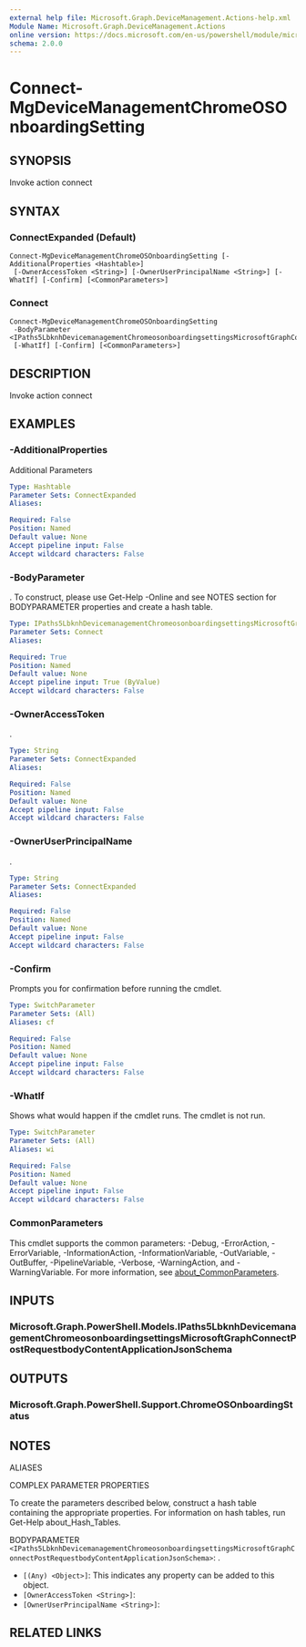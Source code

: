 ```yaml
---
external help file: Microsoft.Graph.DeviceManagement.Actions-help.xml
Module Name: Microsoft.Graph.DeviceManagement.Actions
online version: https://docs.microsoft.com/en-us/powershell/module/microsoft.graph.devicemanagement.actions/connect-mgdevicemanagementchromeosonboardingsetting
schema: 2.0.0
---
```


# Connect-MgDeviceManagementChromeOSOnboardingSetting

## SYNOPSIS
Invoke action connect

## SYNTAX

### ConnectExpanded (Default)
```
Connect-MgDeviceManagementChromeOSOnboardingSetting [-AdditionalProperties <Hashtable>]
 [-OwnerAccessToken <String>] [-OwnerUserPrincipalName <String>] [-WhatIf] [-Confirm] [<CommonParameters>]
```

### Connect
```
Connect-MgDeviceManagementChromeOSOnboardingSetting
 -BodyParameter <IPaths5LbknhDevicemanagementChromeosonboardingsettingsMicrosoftGraphConnectPostRequestbodyContentApplicationJsonSchema>
 [-WhatIf] [-Confirm] [<CommonParameters>]
```

## DESCRIPTION
Invoke action connect

## EXAMPLES

### -AdditionalProperties
Additional Parameters

```yaml
Type: Hashtable
Parameter Sets: ConnectExpanded
Aliases:

Required: False
Position: Named
Default value: None
Accept pipeline input: False
Accept wildcard characters: False
```

### -BodyParameter
.
To construct, please use Get-Help -Online and see NOTES section for BODYPARAMETER properties and create a hash table.

```yaml
Type: IPaths5LbknhDevicemanagementChromeosonboardingsettingsMicrosoftGraphConnectPostRequestbodyContentApplicationJsonSchema
Parameter Sets: Connect
Aliases:

Required: True
Position: Named
Default value: None
Accept pipeline input: True (ByValue)
Accept wildcard characters: False
```

### -OwnerAccessToken
.

```yaml
Type: String
Parameter Sets: ConnectExpanded
Aliases:

Required: False
Position: Named
Default value: None
Accept pipeline input: False
Accept wildcard characters: False
```

### -OwnerUserPrincipalName
.

```yaml
Type: String
Parameter Sets: ConnectExpanded
Aliases:

Required: False
Position: Named
Default value: None
Accept pipeline input: False
Accept wildcard characters: False
```

### -Confirm
Prompts you for confirmation before running the cmdlet.

```yaml
Type: SwitchParameter
Parameter Sets: (All)
Aliases: cf

Required: False
Position: Named
Default value: None
Accept pipeline input: False
Accept wildcard characters: False
```

### -WhatIf
Shows what would happen if the cmdlet runs.
The cmdlet is not run.

```yaml
Type: SwitchParameter
Parameter Sets: (All)
Aliases: wi

Required: False
Position: Named
Default value: None
Accept pipeline input: False
Accept wildcard characters: False
```

### CommonParameters
This cmdlet supports the common parameters: -Debug, -ErrorAction, -ErrorVariable, -InformationAction, -InformationVariable, -OutVariable, -OutBuffer, -PipelineVariable, -Verbose, -WarningAction, and -WarningVariable. For more information, see [about_CommonParameters](http://go.microsoft.com/fwlink/?LinkID=113216).

## INPUTS

### Microsoft.Graph.PowerShell.Models.IPaths5LbknhDevicemanagementChromeosonboardingsettingsMicrosoftGraphConnectPostRequestbodyContentApplicationJsonSchema
## OUTPUTS

### Microsoft.Graph.PowerShell.Support.ChromeOSOnboardingStatus
## NOTES

ALIASES

COMPLEX PARAMETER PROPERTIES

To create the parameters described below, construct a hash table containing the appropriate properties. For information on hash tables, run Get-Help about_Hash_Tables.


BODYPARAMETER `<IPaths5LbknhDevicemanagementChromeosonboardingsettingsMicrosoftGraphConnectPostRequestbodyContentApplicationJsonSchema>`: .
  - `[(Any) <Object>]`: This indicates any property can be added to this object.
  - `[OwnerAccessToken <String>]`: 
  - `[OwnerUserPrincipalName <String>]`: 

## RELATED LINKS

